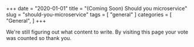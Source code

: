 +++
date = "2020-01-01"
title = "(Coming Soon) Should you microservice"
slug = "should-you-microservice"
tags = [
    "general"
]
categories = [
    "General",
]
+++

We're still figuring out what content to write. By visiting this page your vote was counted so thank you.